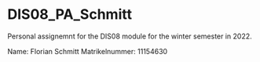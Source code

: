 # DIS08_PA_Schmitt
Personal assignemnt for the DIS08 module for the winter semester in 2022.

Name: Florian Schmitt
Matrikelnummer: 11154630